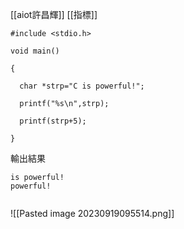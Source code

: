 [[aiot許昌輝]]
[[指標]]

```
#include <stdio.h>

void main()

{

  char *strp="C is powerful!";

  printf("%s\n",strp);

  printf(strp+5);

}
```
輸出結果
```
is powerful!
powerful!


```
![[Pasted image 20230919095514.png]]